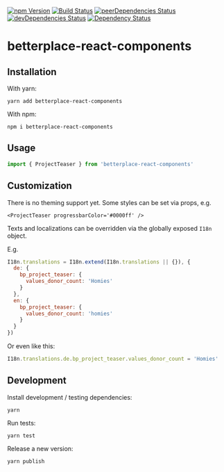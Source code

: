 [![npm Version](https://badge.fury.io/js/betterplace-react-components.svg)](https://badge.fury.io/js/betterplace-react-components)
[![Build Status](https://travis-ci.org/betterplace/betterplace-react-components.svg?branch=master)](https://travis-ci.org/betterplace/betterplace-react-components)
[![peerDependencies Status](https://david-dm.org/betterplace/betterplace-react-components/peer-status.svg)](https://david-dm.org/betterplace/betterplace-react-components?type=peer)
[![devDependencies Status](https://david-dm.org/betterplace/betterplace-react-components/dev-status.svg)](https://david-dm.org/betterplace/betterplace-react-components?type=dev)
[![Dependency Status](https://david-dm.org/betterplace/betterplace-react-components.svg)](https://david-dm.org/betterplace/betterplace-react-components)

# betterplace-react-components

## Installation

With yarn:

`yarn add betterplace-react-components`

With npm:

`npm i betterplace-react-components`

## Usage

```js
import { ProjectTeaser } from 'betterplace-react-components'
```

## Customization

There is no theming support yet. Some styles can be set via props, e.g.

```
<ProjectTeaser progressbarColor='#0000ff' />
```

Texts and localizations can be overridden via the globally exposed `I18n` object.

E.g.

```js
I18n.translations = I18n.extend(I18n.translations || {}), {
  de: {
    bp_project_teaser: {
      values_donor_count: 'Homies'
    }
  },
  en: {
    bp_project_teaser: {
      values_donor_count: 'homies'
    }
  }
})
```

Or even like this:

```js
I18n.translations.de.bp_project_teaser.values_donor_count = 'Homies'
```

## Development

Install development / testing dependencies:

`yarn`

Run tests:

`yarn test`

Release a new version:

`yarn publish`
